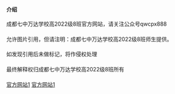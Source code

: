 #### 介绍
成都七中万达学校高2022级8班官方网站，请关注公众号qwcpx888
####
允许图片引用，但请注明：成都七中万达学校高2022级8班师生提供。
####
如发现引用后未做标记，将作侵权处理
####
最终解释权归成都七中万达学校高2022级8班所有
####
[官方网站1](https://bsd.github.io/)   [官方网站1](https://bsd.4everland.app/)

